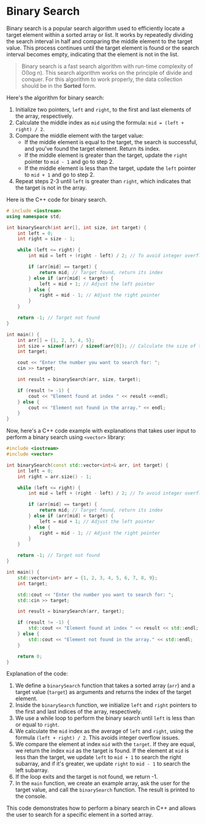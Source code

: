 # Binary Search

Binary search is a popular search algorithm used to efficiently locate a target element within a sorted array or list. It works by repeatedly dividing the search interval in half and comparing the middle element to the target value. This process continues until the target element is found or the search interval becomes empty, indicating that the element is not in the list.

> Binary search is a fast search algorithm with run-time complexity of Ο(log n). This search
algorithm works on the principle of divide and conquer. For this algorithm to work properly,
the data collection should be in the **Sorted** form.

Here's the algorithm for binary search:

1. Initialize two pointers, `left` and `right`, to the first and last elements of the array, respectively.
2. Calculate the middle index as `mid` using the formula: `mid = (left + right) / 2`.
3. Compare the middle element with the target value:
   - If the middle element is equal to the target, the search is successful, and you've found the target element. Return its index.
   - If the middle element is greater than the target, update the `right` pointer to `mid - 1` and go to step 2.
   - If the middle element is less than the target, update the `left` pointer to `mid + 1` and go to step 2.
4. Repeat steps 2-3 until `left` is greater than `right`, which indicates that the target is not in the array.

Here is the C++ code for binary search.

```cpp
# include <iostream>
using namespace std;

int binarySearch(int arr[], int size, int target) {
    int left = 0;
    int right = size - 1;

    while (left <= right) {
        int mid = left + (right - left) / 2; // To avoid integer overflow

        if (arr[mid] == target) {
            return mid; // Target found, return its index
        } else if (arr[mid] < target) {
            left = mid + 1; // Adjust the left pointer
        } else {
            right = mid - 1; // Adjust the right pointer
        }
    }

    return -1; // Target not found
}

int main() {
    int arr[] = {1, 2, 3, 4, 5};
    int size = sizeof(arr) / sizeof(arr[0]); // Calculate the size of the array
    int target;

    cout << "Enter the number you want to search for: ";
    cin >> target;

    int result = binarySearch(arr, size, target);

    if (result != -1) {
        cout << "Element found at index " << result <<endl;
    } else {
        cout << "Element not found in the array." << endl;
    }
}
```

Now, here's a C++ code example with explanations that takes user input to perform a binary search using `<vector>` library:

```cpp
#include <iostream>
#include <vector>

int binarySearch(const std::vector<int>& arr, int target) {
    int left = 0;
    int right = arr.size() - 1;

    while (left <= right) {
        int mid = left + (right - left) / 2; // To avoid integer overflow

        if (arr[mid] == target) {
            return mid; // Target found, return its index
        } else if (arr[mid] < target) {
            left = mid + 1; // Adjust the left pointer
        } else {
            right = mid - 1; // Adjust the right pointer
        }
    }

    return -1; // Target not found
}

int main() {
    std::vector<int> arr = {1, 2, 3, 4, 5, 6, 7, 8, 9};
    int target;

    std::cout << "Enter the number you want to search for: ";
    std::cin >> target;

    int result = binarySearch(arr, target);

    if (result != -1) {
        std::cout << "Element found at index " << result << std::endl;
    } else {
        std::cout << "Element not found in the array." << std::endl;
    }

    return 0;
}
```

Explanation of the code:

1. We define a `binarySearch` function that takes a sorted array (`arr`) and a target value (`target`) as arguments and returns the index of the target element.
2. Inside the `binarySearch` function, we initialize `left` and `right` pointers to the first and last indices of the array, respectively.
3. We use a while loop to perform the binary search until `left` is less than or equal to `right`.
4. We calculate the `mid` index as the average of `left` and `right`, using the formula `(left + right) / 2`. This avoids integer overflow issues.
5. We compare the element at index `mid` with the `target`. If they are equal, we return the index `mid` as the target is found. If the element at `mid` is less than the target, we update `left` to `mid + 1` to search the right subarray, and if it's greater, we update `right` to `mid - 1` to search the left subarray.
6. If the loop exits and the target is not found, we return -1.
7. In the `main` function, we create an example array, ask the user for the target value, and call the `binarySearch` function. The result is printed to the console.

This code demonstrates how to perform a binary search in C++ and allows the user to search for a specific element in a sorted array.
